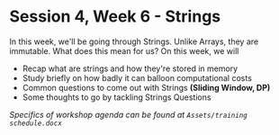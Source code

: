 # Session 4, Week 6 - Strings

In this week, we'll be going through Strings. Unlike Arrays, they are immutable. What does this mean for us? On this week, we will

- Recap what are strings and how they're stored in memory
- Study briefly on how badly it can balloon computational costs
- Common questions to come out with Strings **(Sliding Window, DP)**
- Some thoughts to go by tackling Strings Questions

_Specifics of workshop agenda can be found at `Assets/training schedule.docx`_
